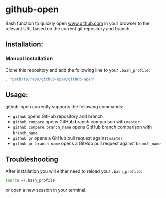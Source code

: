 # github-open

Bash function to quickly open www.github.com in your browser to the relevant URL based on the current git repository and branch.

## Installation:

### Manual Installation

Clone this repository and add the following line to your `.bash_profile`:

```sh
. "path/to/repo/github-open/github-open"
```

## Usage:

github-open currently supports the following commands:

* `github` opens GitHub repository and branch
* `github compare` opens GitHub branch comparison with `master`
* `github compare branch_name` opens GitHub branch comparison with `branch_name`
* `github pr` opens a GitHub pull request against `master`
* `github pr branch_name` opens a GitHub pull request against `branch_name`

## Troubleshooting

After installation you will either need to reload your `.bash_profile`:

```sh
source ~/.bash_profile
```

or open a new session in your terminal.
